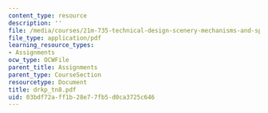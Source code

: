 ```yaml
---
content_type: resource
description: ''
file: /media/courses/21m-735-technical-design-scenery-mechanisms-and-special-effects-spring-2004/03bdf72aff1b28e77fb5d0ca3725c646_drkp_tn8.pdf
file_type: application/pdf
learning_resource_types:
- Assignments
ocw_type: OCWFile
parent_title: Assignments
parent_type: CourseSection
resourcetype: Document
title: drkp_tn8.pdf
uid: 03bdf72a-ff1b-28e7-7fb5-d0ca3725c646
---
```

